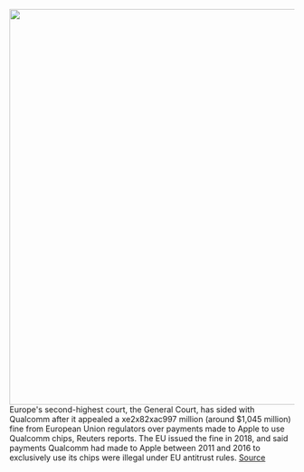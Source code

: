 <img src='https://cdn.vox-cdn.com/thumbor/my5YIsXOyTedJ4mjZEidoiU9mDI=/0x0:2040x1360/1200x800/filters:focal(857x517:1183x843)/cdn.vox-cdn.com/uploads/chorus_image/image/70978078/acastro_1800724_1777_EU_0001.0.jpg' width='700px' /><br/>
Europe's second-highest court, the General Court, has sided with Qualcomm after it appealed a xe2x82xac997 million (around $1,045 million) fine from European Union regulators over payments made to Apple to use Qualcomm chips, Reuters reports. The EU issued the fine in 2018, and said payments Qualcomm had made to Apple between 2011 and 2016 to exclusively use its chips were illegal under EU antitrust rules.
<a href='https://www.theverge.com/2022/6/15/23169094/european-union-qualcomm-apple-antitrust-fine-appealed-annulled'> Source <a/>